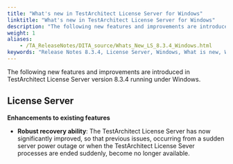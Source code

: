 ```yaml
--- 
title: "What's new in TestArchitect License Server for Windows"
linktitle: "What's new in TestArchitect License Server for Windows"
description: "The following new features and improvements are introduced in TestArchitect License Server version 8.3.4 running under Windows."
weight: 1
aliases: 
    - /TA_ReleaseNotes/DITA_source/Whats_New_LS_8.3.4_Windows.html
keywords: "Release Notes 8.3.4, License Server, Windows, What is new, Windows, License Server 8.3.4, License Server 8.3.4, what is new, Windows"
---
```


The following new features and improvements are introduced in TestArchitect License Server version 8.3.4 running under Windows.

## License Server

**Enhancements to existing features**

-   **Robust recovery ability**: The TestArchitect License Server has now significantly improved, so that previous issues, occurring from a sudden server power outage or when the TestArchitect License Sever processes are ended suddenly, become no longer available.


